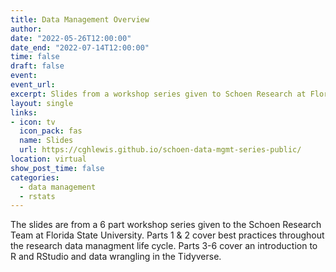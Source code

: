 ```yaml
---
title: Data Management Overview
author: 
date: "2022-05-26T12:00:00"
date_end: "2022-07-14T12:00:00"
time: false
draft: false
event: 
event_url: 
excerpt: Slides from a workshop series given to Schoen Research at Florida State University on data management and data wrangling in R.
layout: single
links:
- icon: tv
  icon_pack: fas
  name: Slides
  url: https://cghlewis.github.io/schoen-data-mgmt-series-public/
location: virtual
show_post_time: false
categories:
  - data management
  - rstats
---
```


The slides are from a 6 part workshop series given to the Schoen Research Team at Florida State University. Parts 1 & 2 cover best practices throughout the research data managment life cycle. Parts 3-6 cover an introduction to R and RStudio and data wrangling in the Tidyverse.